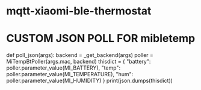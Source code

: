 # mqtt-xiaomi-ble-thermostat



# CUSTOM JSON POLL FOR mibletemp
def poll_json(args):
    backend = _get_backend(args)
    poller = MiTempBtPoller(args.mac, backend)
    thisdict = {
      "battery": poller.parameter_value(MI_BATTERY),
      "temp": poller.parameter_value(MI_TEMPERATURE),
      "hum": poller.parameter_value(MI_HUMIDITY)
    }
    print(json.dumps(thisdict))

